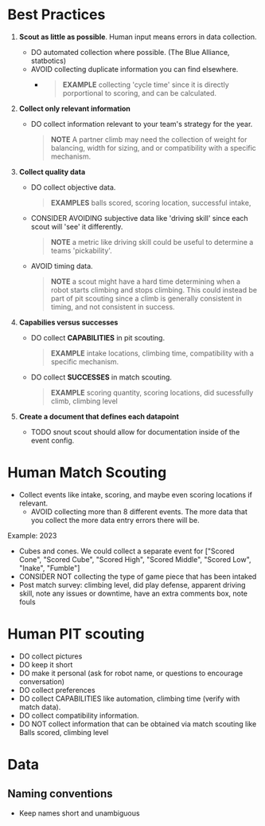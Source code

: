 
# Best Practices
1. **Scout as little as possible**. Human input means errors in data collection.
    - DO automated collection where possible. (The Blue Alliance, statbotics)
    - AVOID collecting duplicate information you can find elsewhere.
        - > **EXAMPLE** collecting 'cycle time' since it is directly porportional to scoring, and can be calculated.
2. **Collect only relevant information**
    - DO collect information relevant to your team's strategy for the year.
        > **NOTE** A partner climb may need the collection of weight for balancing, width for sizing, and or compatibility with a specific mechanism.
3. **Collect quality data**
    - DO collect objective data.
        > **EXAMPLES** balls scored, scoring location, successful intake, 
    - CONSIDER AVOIDING subjective data like 'driving skill' since each scout will 'see' it differently.
        > **NOTE** a metric like driving skill could be useful to determine a teams 'pickability'.
    - AVOID timing data.
        > **NOTE** a scout might have a hard time determining when a robot starts climbing and stops climbing. This could instead be part of pit scouting since a climb is generally consistent in timing, and not consistent in success.
4. **Capabilies versus successes**
    - DO collect **CAPABILITIES** in pit scouting.
        > **EXAMPLE** intake locations, climbing time, compatibility with a specific mechanism.
    - DO collect **SUCCESSES** in match scouting. 
        > **EXAMPLE** scoring quantity, scoring locations, did sucessfully climb, climbing level


4. **Create a document that defines each datapoint**
    - TODO snout scout should allow for documentation inside of the event config.





# Human Match Scouting
- Collect events like intake, scoring, and maybe even scoring locations if relevant.
    - AVOID collecting more than 8 different events. The more data that you collect the more data entry errors there will be.

Example: 2023
- Cubes and cones. We could collect a separate event for ["Scored Cone", "Scored Cube", "Scored High", "Scored Middle", "Scored Low", "Inake", "Fumble"]
- CONSIDER NOT collecting the type of game piece that has been intaked
- Post match survey: climbing level, did play defense, apparent driving skill, note any issues or downtime, have an extra comments box, note fouls

# Human PIT scouting
- DO collect pictures
- DO keep it short
- DO make it personal (ask for robot name, or questions to encourage conversation)
- DO collect preferences
- DO collect CAPABILITIES like automation, climbing time (verify with match data).
- DO collect compatibility information.
- DO NOT collect information that can be obtained via match scouting like Balls scored, climbing level

# Data

## Naming conventions
- Keep names short and unambiguous